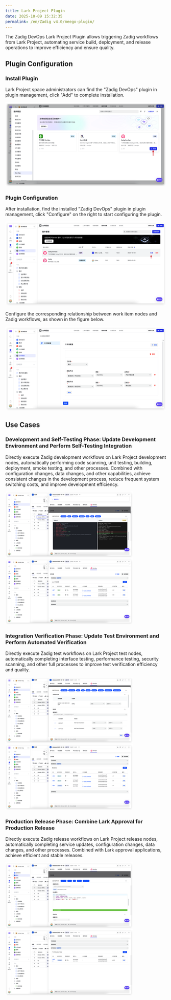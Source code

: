 ```yaml
---
title: Lark Project Plugin
date: 2025-10-09 15:32:35
permalink: /en/Zadig v4.0/meego-plugin/
---
```


The Zadig DevOps Lark Project Plugin allows triggering Zadig workflows from Lark Project, automating service build, deployment, and release operations to improve efficiency and ensure quality.

## Plugin Configuration

### Install Plugin

Lark Project space administrators can find the "Zadig DevOps" plugin in plugin management, click "Add" to complete installation.

![Zadig DevOps](../../_images/meego_plugin_1.png)

### Plugin Configuration

After installation, find the installed "Zadig DevOps" plugin in plugin management, click "Configure" on the right to start configuring the plugin.

![Zadig DevOps](../../_images/meego_plugin_2.png)

Configure the corresponding relationship between work item nodes and Zadig workflows, as shown in the figure below.

![Zadig DevOps](../../_images/meego_plugin_3.png)

## Use Cases

### Development and Self-Testing Phase: Update Development Environment and Perform Self-Testing Integration

Directly execute Zadig development workflows on Lark Project development nodes, automatically performing code scanning, unit testing, building, deployment, smoke testing, and other processes. Combined with configuration changes, data changes, and other capabilities, achieve consistent changes in the development process, reduce frequent system switching costs, and improve development efficiency.

<img src="../../_images/meego_plugin_4.png" alt="Development and Self-Testing Phase Diagram" width="400">
<img src="../../_images/meego_plugin_5.png" alt="Development and Self-Testing Phase Diagram" width="400">

### Integration Verification Phase: Update Test Environment and Perform Automated Verification

Directly execute Zadig test workflows on Lark Project test nodes, automatically completing interface testing, performance testing, security scanning, and other full processes to improve test verification efficiency and quality.

<img src="../../_images/meego_plugin_6.png" alt="Integration Verification Phase Diagram" width="400">
<img src="../../_images/meego_plugin_7.png" alt="Integration Verification Phase Diagram" width="400">

### Production Release Phase: Combine Lark Approval for Production Release

Directly execute Zadig release workflows on Lark Project release nodes, automatically completing service updates, configuration changes, data changes, and other processes. Combined with Lark approval applications, achieve efficient and stable releases.

<img src="../../_images/meego_plugin_8.png" alt="Production Release Phase Diagram" width="400">
<img src="../../_images/meego_plugin_9.png" alt="Production Release Phase Diagram" width="400">
